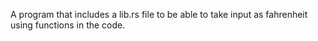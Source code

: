 A program that includes a lib.rs file to be able to take input as fahrenheit using functions in the code.
